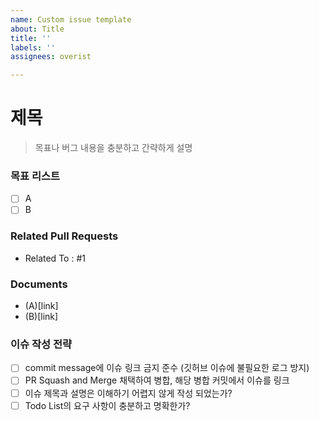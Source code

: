 ```yaml
---
name: Custom issue template
about: Title
title: ''
labels: ''
assignees: overist

---
```


# 제목
> 목표나 버그 내용을 충분하고 간략하게 설명

### 목표 리스트
- [ ] A
- [ ] B

### Related Pull Requests
- Related To : #1

### Documents
- (A)[link]
- (B)[link]

### 이슈 작성 전략
- [ ] commit message에 이슈 링크 금지 준수 (깃허브 이슈에 불필요한 로그 방지)
- [ ] PR Squash and Merge 채택하여 병합, 해당 병합 커밋에서 이슈를 링크
- [ ] 이슈 제목과 설명은 이해하기 어렵지 않게 작성 되었는가?
- [ ] Todo List의 요구 사항이 충분하고 명확한가?
